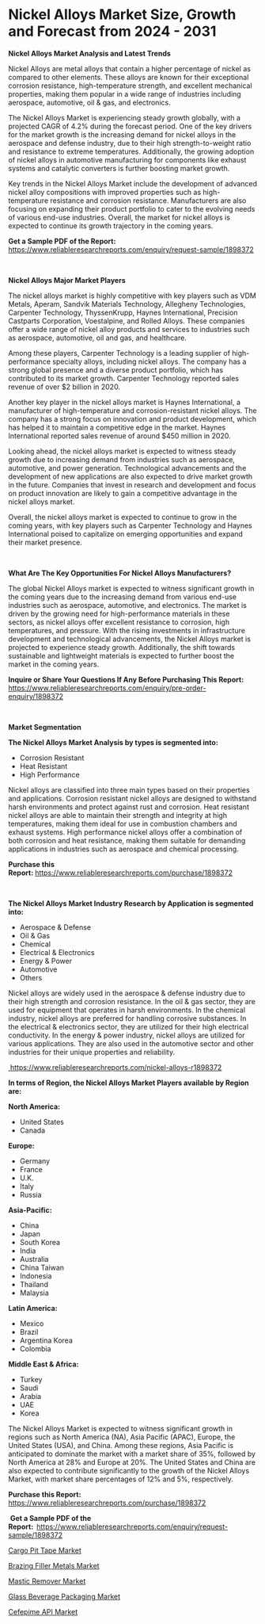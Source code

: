 <p><h1>Nickel Alloys Market Size, Growth and Forecast from 2024 - 2031</h1></p><p><strong>Nickel Alloys Market Analysis and Latest Trends</strong></p>
<p><p>Nickel Alloys are metal alloys that contain a higher percentage of nickel as compared to other elements. These alloys are known for their exceptional corrosion resistance, high-temperature strength, and excellent mechanical properties, making them popular in a wide range of industries including aerospace, automotive, oil & gas, and electronics.</p><p>The Nickel Alloys Market is experiencing steady growth globally, with a projected CAGR of 4.2% during the forecast period. One of the key drivers for the market growth is the increasing demand for nickel alloys in the aerospace and defense industry, due to their high strength-to-weight ratio and resistance to extreme temperatures. Additionally, the growing adoption of nickel alloys in automotive manufacturing for components like exhaust systems and catalytic converters is further boosting market growth.</p><p>Key trends in the Nickel Alloys Market include the development of advanced nickel alloy compositions with improved properties such as high-temperature resistance and corrosion resistance. Manufacturers are also focusing on expanding their product portfolio to cater to the evolving needs of various end-use industries. Overall, the market for nickel alloys is expected to continue its growth trajectory in the coming years.</p></p>
<p><strong>Get a Sample PDF of the Report:&nbsp;</strong> <a href="https://www.reliableresearchreports.com/enquiry/request-sample/1898372">https://www.reliableresearchreports.com/enquiry/request-sample/1898372</a></p>
<p>&nbsp;</p>
<p><strong>Nickel Alloys Major Market Players</strong></p>
<p><p>The nickel alloys market is highly competitive with key players such as VDM Metals, Aperam, Sandvik Materials Technology, Allegheny Technologies, Carpenter Technology, ThyssenKrupp, Haynes International, Precision Castparts Corporation, Voestalpine, and Rolled Alloys. These companies offer a wide range of nickel alloy products and services to industries such as aerospace, automotive, oil and gas, and healthcare.</p><p>Among these players, Carpenter Technology is a leading supplier of high-performance specialty alloys, including nickel alloys. The company has a strong global presence and a diverse product portfolio, which has contributed to its market growth. Carpenter Technology reported sales revenue of over $2 billion in 2020.</p><p>Another key player in the nickel alloys market is Haynes International, a manufacturer of high-temperature and corrosion-resistant nickel alloys. The company has a strong focus on innovation and product development, which has helped it to maintain a competitive edge in the market. Haynes International reported sales revenue of around $450 million in 2020.</p><p>Looking ahead, the nickel alloys market is expected to witness steady growth due to increasing demand from industries such as aerospace, automotive, and power generation. Technological advancements and the development of new applications are also expected to drive market growth in the future. Companies that invest in research and development and focus on product innovation are likely to gain a competitive advantage in the nickel alloys market.</p><p>Overall, the nickel alloys market is expected to continue to grow in the coming years, with key players such as Carpenter Technology and Haynes International poised to capitalize on emerging opportunities and expand their market presence.</p></p>
<p>&nbsp;</p>
<p><strong>What Are The Key Opportunities For Nickel Alloys Manufacturers?</strong></p>
<p><p>The global Nickel Alloys market is expected to witness significant growth in the coming years due to the increasing demand from various end-use industries such as aerospace, automotive, and electronics. The market is driven by the growing need for high-performance materials in these sectors, as nickel alloys offer excellent resistance to corrosion, high temperatures, and pressure. With the rising investments in infrastructure development and technological advancements, the Nickel Alloys market is projected to experience steady growth. Additionally, the shift towards sustainable and lightweight materials is expected to further boost the market in the coming years.</p></p>
<p><strong>Inquire or Share Your Questions If Any Before Purchasing This Report:</strong> <a href="https://www.reliableresearchreports.com/enquiry/pre-order-enquiry/1898372">https://www.reliableresearchreports.com/enquiry/pre-order-enquiry/1898372</a></p>
<p>&nbsp;</p>
<p><strong>Market Segmentation</strong></p>
<p><strong>The Nickel Alloys Market Analysis by types is segmented into:</strong></p>
<p><ul><li>Corrosion Resistant</li><li>Heat Resistant</li><li>High Performance</li></ul></p>
<p><p>Nickel alloys are classified into three main types based on their properties and applications. Corrosion resistant nickel alloys are designed to withstand harsh environments and protect against rust and corrosion. Heat resistant nickel alloys are able to maintain their strength and integrity at high temperatures, making them ideal for use in combustion chambers and exhaust systems. High performance nickel alloys offer a combination of both corrosion and heat resistance, making them suitable for demanding applications in industries such as aerospace and chemical processing.</p></p>
<p><strong>Purchase this Report:&nbsp;</strong><a href="https://www.reliableresearchreports.com/purchase/1898372">https://www.reliableresearchreports.com/purchase/1898372</a></p>
<p>&nbsp;</p>
<p><strong>The Nickel Alloys Market Industry Research by Application is segmented into:</strong></p>
<p><ul><li>Aerospace & Defense</li><li>Oil & Gas</li><li>Chemical</li><li>Electrical & Electronics</li><li>Energy & Power</li><li>Automotive</li><li>Others</li></ul></p>
<p><p>Nickel alloys are widely used in the aerospace & defense industry due to their high strength and corrosion resistance. In the oil & gas sector, they are used for equipment that operates in harsh environments. In the chemical industry, nickel alloys are preferred for handling corrosive substances. In the electrical & electronics sector, they are utilized for their high electrical conductivity. In the energy & power industry, nickel alloys are utilized for various applications. They are also used in the automotive sector and other industries for their unique properties and reliability.</p></p>
<p><a href="https://www.reliableresearchreports.com/nickel-alloys-r1898372">&nbsp;https://www.reliableresearchreports.com/nickel-alloys-r1898372</a></p>
<p><strong>In terms of Region, the Nickel Alloys Market Players available by Region are:</strong></p>
<p>
    <p> <strong> North America: </strong>
        <ul>
            <li>United States</li>
            <li>Canada</li>
        </ul>
        </p> 
    <p> <strong> Europe: </strong>
        <ul>
            <li>Germany</li>
            <li>France</li>
            <li>U.K.</li>
            <li>Italy</li>
            <li>Russia</li>
        </ul>
        </p> 
    <p> <strong> Asia-Pacific: </strong>
        <ul>
            <li>China</li>
            <li>Japan</li>
            <li>South Korea</li>
            <li>India</li>
            <li>Australia</li>
            <li>China Taiwan</li>
            <li>Indonesia</li>
            <li>Thailand</li>
            <li>Malaysia</li>
        </ul>
        </p> 
    <p> <strong> Latin America: </strong>
        <ul>
            <li>Mexico</li>
            <li>Brazil</li>
            <li>Argentina Korea</li>
            <li>Colombia</li>
        </ul>
        </p> 
    <p> <strong> Middle East & Africa: </strong>
        <ul>
            <li>Turkey</li>
            <li>Saudi</li>
            <li>Arabia</li>
            <li>UAE</li>
            <li>Korea</li>
        </ul>
    </p>
    </p>
<p><p>The Nickel Alloys Market is expected to witness significant growth in regions such as North America (NA), Asia Pacific (APAC), Europe, the United States (USA), and China. Among these regions, Asia Pacific is anticipated to dominate the market with a market share of 35%, followed by North America at 28% and Europe at 20%. The United States and China are also expected to contribute significantly to the growth of the Nickel Alloys Market, with market share percentages of 12% and 5%, respectively.</p></p>
<p><strong>Purchase this Report: </strong><a href="https://www.reliableresearchreports.com/purchase/1898372">https://www.reliableresearchreports.com/purchase/1898372</a></p>
<p>&nbsp;<strong>Get a Sample PDF of the Report:&nbsp;&nbsp;</strong><a href="https://www.reliableresearchreports.com/enquiry/request-sample/1898372">https://www.reliableresearchreports.com/enquiry/request-sample/1898372</a></p>
<p><strong></strong></p>
<p><p><a href="https://github.com/jadenRaynor/Market-Research-Report-List-1/blob/main/cargo-pit-tape-market.md">Cargo Pit Tape Market</a></p><p><a href="https://www.linkedin.com/pulse/insights-brazing-filler-metals-industry-market-financial-status-xqfyc">Brazing Filler Metals Market</a></p><p><a href="https://www.linkedin.com/pulse/deep-dive-mastic-remover-market-itstrends-segmentation-competitive-fbkue">Mastic Remover Market</a></p><p><a href="https://issuu.com/reportprime-2/docs/glass-beverage-packaging-market-size-2030.pptx">Glass Beverage Packaging Market</a></p><p><a href="https://github.com/JordyBecker/Market-Research-Report-List-1/blob/main/cefepime-api-market.md">Cefepime API Market</a></p></p>